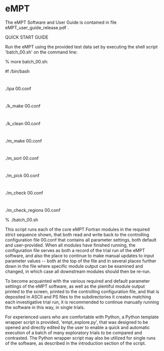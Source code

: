 # eMPT

 The eMPT Software and User Guide is contained in file eMPT_user_guide_release.pdf .
  
QUICK START GUIDE
 
Run the eMPT using the provided test data set by executing the shell script 'batch_00.sh' on the command line:

% more batch_00.sh:

#! /bin/bash
#
./ipa 00.conf
#
./k_make 00.conf
#
./k_clean 00.conf
#
./m_make 00.conf
#
./m_sort 00.conf
#
./m_pick 00.conf
#
./m_check 00.conf
#
./m_check_regions 00.conf

% ./batch_00.sh

This script runs each of the core eMPT Fortran modules in the required strict sequence shown, that both read and write back to the controlling configuration file 00.conf that contains all parameter settings, both default and user-provided. When all modules have finished running, the configuration file serves as both a record of the trial run of the eMPT software, and also the place to continue to make manual updates to input parameter values -- both at the top of the file and in several places further down in the file where specific module output can be examined and changed, in which case all downstream modules should then be re-run.

To become acquainted with the various required and default parameter settings of the eMPT software, as well as the plentiful module output printed to the screen, printed to the controlling configuration file, and that is deposited in ASCII and PS files to the subdirectories it creates matching each investigative trial run, it is recommended to continue manually running the software in this way, in single trials.   

For experienced users who are comfortable with Python, a Python template wrapper script is provided, 'empt_explore.py', that was designed to be opened and directly edited by the user to enable a quick and automatic execution of a batch of many exploratory trials to be compared and contrasted. The Python wrapper script may also be utilized for single runs of the software, as described in the introduction section of the script. 







